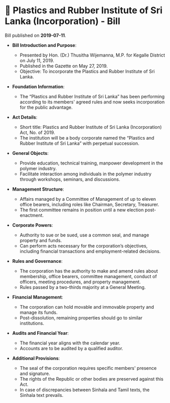 # 📄  Plastics and Rubber Institute of Sri Lanka (Incorporation) - Bill

Bill published on **2019-07-11**.

- **Bill Introduction and Purpose**:
  - Presented by Hon. (Dr.) Thusitha Wijemanna, M.P. for Kegalle District on July 11, 2019.
  - Published in the Gazette on May 27, 2019.
  - Objective: To incorporate the Plastics and Rubber Institute of Sri Lanka.
  
- **Foundation Information**:
  - The “Plastics and Rubber Institute of Sri Lanka” has been performing according to its members' agreed rules and now seeks incorporation for the public advantage.

- **Act Details**:
  - Short title: Plastics and Rubber Institute of Sri Lanka (Incorporation) Act, No. of 2019.
  - The institution will be a body corporate named the “Plastics and Rubber Institute of Sri Lanka” with perpetual succession.

- **General Objects**:
  - Provide education, technical training, manpower development in the polymer industry.
  - Facilitate interaction among individuals in the polymer industry through workshops, seminars, and discussions.

- **Management Structure**:
  - Affairs managed by a Committee of Management of up to eleven office bearers, including roles like Chairman, Secretary, Treasurer.
  - The first committee remains in position until a new election post-enactment.

- **Corporate Powers**:
  - Authority to sue or be sued, use a common seal, and manage property and funds.
  - Can perform acts necessary for the corporation’s objectives, including financial transactions and employment-related decisions.

- **Rules and Governance**:
  - The corporation has the authority to make and amend rules about membership, office bearers, committee management, conduct of officers, meeting procedures, and property management.
  - Rules passed by a two-thirds majority at a General Meeting.

- **Financial Management**:
  - The corporation can hold movable and immovable property and manage its funds.
  - Post-dissolution, remaining properties should go to similar institutions.

- **Audits and Financial Year**:
  - The financial year aligns with the calendar year.
  - Accounts are to be audited by a qualified auditor.

- **Additional Provisions**:
  - The seal of the corporation requires specific members' presence and signature.
  - The rights of the Republic or other bodies are preserved against this Act.
  - In case of discrepancies between Sinhala and Tamil texts, the Sinhala text prevails.


